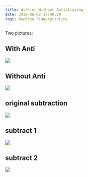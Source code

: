 ```yaml
---
title: With or Without Antialiasing
date: 2016-06-02 17:40:29
tags: Machine Fingerprinting
---
```

Two pictures:
<!--more-->
## With Anti ##
![](/image/machine_fingerprinting/Susan_with_anti.png)
## Without Anti ##
![](/image/machine_fingerprinting/Susan_without_anti.png)
## original subtraction ##
![](/image/machine_fingerprinting/origin_compare_anti.png)
## subtract 1 ##
![](/image/machine_fingerprinting/anti_subtract1.png)
## subtract 2 ##
![](/image/machine_fingerprinting/anti_subtract2.png)
